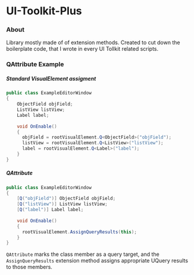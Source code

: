 # UI-Toolkit-Plus

### About
Library mostly made of of extension methods. Created to cut down the boilerplate code, that I wrote in every UI Tollkit related scripts.

### QAttribute Example

##### Standard VisualElement assigment
```csharp
public class ExampleEditorWindow 
{
    ObjectField objField;
    ListView listView;
    Label label;
    
    void OnEnable()
    {
      objField = rootVisualElement.Q<ObjectField>("objField");
      listView = rootVisualElement.Q<ListView>("listView");
      label = rootVisualElement.Q<Label>("label");
    }
}
```
##### QAttribute
```csharp
public class ExampleEditorWindow 
{
    [Q("objField")] ObjectField objField;
    [Q("listView")] ListView listView;
    [Q("label")] Label label;
    
    void OnEnable()
    {
      rootVisualElement.AssignQueryResults(this);
    }
}
```
`QAttribute` marks the class member as a query target, and the `AssignQueryResults` extension method assigns appropriate UQuery results to those members.
